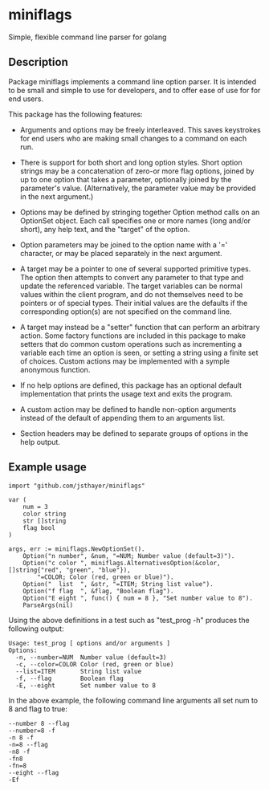 # miniflags
Simple, flexible command line parser for golang

## Description
Package miniflags implements a command line option parser. It is intended
to be small and simple to use for developers, and to offer ease of use for
for end users.

This package has the following features:

- Arguments and options may be freely interleaved. This saves keystrokes for
end users who are making small changes to a command on each run.

- There is support for both short and long option styles. Short option strings
may be a concatenation of zero-or more flag options, joined by up to one
option that takes a parameter, optionally joined by the parameter's value.
(Alternatively, the parameter value may be provided in the next argument.)

- Options may be defined by stringing together Option method calls on an
OptionSet object. Each call specifies one or more names (long and/or short),
any help text, and the "target" of the option.

- Option parameters may be joined to the option name with a '=' character,
or may be placed separately in the next argument.

- A target may be a pointer to one of several supported primitive types.  The
option then attempts to convert any parameter to that type and update the
referenced variable. The target variables can be normal values within the
client program, and do not themselves need to be pointers or of special types.
Their initial values are the defaults if the corresponding option(s) are not
specified on the command line.

- A target may instead be a "setter" function that can perform an arbitrary
action.  Some factory functions are included in this package to make setters
that do common custom operations such as incrementing a variable each time an
option is seen, or setting a string using a finite set of choices. Custom
actions may be implemented with a symple anonymous function.

- If no help options are defined, this package has an optional default
implementation that prints the usage text and exits the program.

- A custom action may be defined to handle non-option arguments instead
of the default of appending them to an arguments list.

- Section headers may be defined to separate groups of options in the help
output.

## Example usage
	import "github.com/jsthayer/miniflags"

	var (
		num = 3
		color string
		str []string
		flag bool
	)

	args, err := miniflags.NewOptionSet().
		Option("n number", &num, "=NUM; Number value (default=3)").
		Option("c color ", miniflags.AlternativesOption(&color, []string{"red", "green", "blue"}),
			"=COLOR; Color (red, green or blue)").
		Option("  list  ", &str, "=ITEM; String list value").
		Option("f flag  ", &flag, "Boolean flag").
		Option("E eight ", func() { num = 8 }, "Set number value to 8").
		ParseArgs(nil)

Using the above definitions in a test such as "test_prog -h" produces the following output:

	Usage: test_prog [ options and/or arguments ]
	Options:
	  -n, --number=NUM  Number value (default=3)
	  -c, --color=COLOR Color (red, green or blue)
	  --list=ITEM       String list value
	  -f, --flag        Boolean flag
	  -E, --eight       Set number value to 8

In the above example, the following command line arguments all set num to 8 and flag to true:

	--number 8 --flag
	--number=8 -f
	-n 8 -f
	-n=8 --flag
	-n8 -f
	-fn8
	-fn=8
	--eight --flag
	-Ef
